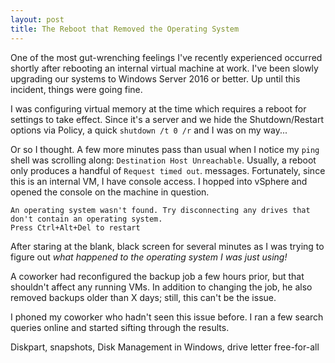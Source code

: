 ```yaml
---
layout: post
title: The Reboot that Removed the Operating System
---
```


One of the most gut-wrenching feelings I've recently experienced
occurred shortly after rebooting an internal virtual machine at work.
I've been slowly upgrading our systems to Windows Server 2016 or better.
Up until this incident, things were going fine.

I was configuring virtual memory at the time which requires a reboot for
settings to take effect. Since it's a server and we hide the
Shutdown/Restart options via Policy, a quick `shutdown /t 0 /r` and I
was on my way...

Or so I thought. A few more minutes pass than usual when I notice my
`ping` shell was scrolling along: `Destination Host Unreachable`. Usually, a
reboot only produces a handful of `Request timed out`. messages.
Fortunately, since this is an internal VM, I have console access. I
hopped into vSphere and opened the console on the machine in question.

    An operating system wasn't found. Try disconnecting any drives that
    don't contain an operating system.
    Press Ctrl+Alt+Del to restart

After staring at the blank, black screen for several minutes as I was
trying to figure out *what happened to the operating system I was just
using!*

A coworker had reconfigured the backup job a few hours prior, but that
shouldn't affect any running VMs. In addition to changing the job, he
also removed backups older than X days; still, this can't be the issue.

I phoned my coworker who hadn't seen this issue before. I ran a few
search queries online and started sifting through the results.

Diskpart, snapshots, Disk Management in Windows, drive letter
free-for-all